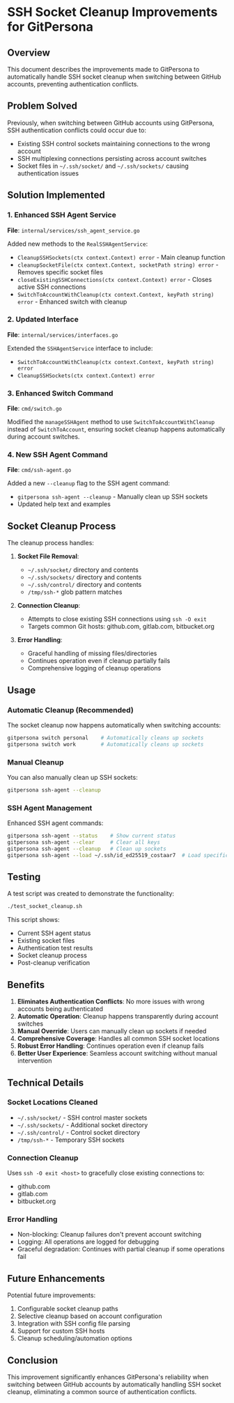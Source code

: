 # SSH Socket Cleanup Improvements for GitPersona

## Overview

This document describes the improvements made to GitPersona to automatically handle SSH socket cleanup when switching between GitHub accounts, preventing authentication conflicts.

## Problem Solved

Previously, when switching between GitHub accounts using GitPersona, SSH authentication conflicts could occur due to:
- Existing SSH control sockets maintaining connections to the wrong account
- SSH multiplexing connections persisting across account switches
- Socket files in `~/.ssh/socket/` and `~/.ssh/sockets/` causing authentication issues

## Solution Implemented

### 1. Enhanced SSH Agent Service

**File**: `internal/services/ssh_agent_service.go`

Added new methods to the `RealSSHAgentService`:

- `CleanupSSHSockets(ctx context.Context) error` - Main cleanup function
- `cleanupSocketFile(ctx context.Context, socketPath string) error` - Removes specific socket files
- `closeExistingSSHConnections(ctx context.Context) error` - Closes active SSH connections
- `SwitchToAccountWithCleanup(ctx context.Context, keyPath string) error` - Enhanced switch with cleanup

### 2. Updated Interface

**File**: `internal/services/interfaces.go`

Extended the `SSHAgentService` interface to include:
- `SwitchToAccountWithCleanup(ctx context.Context, keyPath string) error`
- `CleanupSSHSockets(ctx context.Context) error`

### 3. Enhanced Switch Command

**File**: `cmd/switch.go`

Modified the `manageSSHAgent` method to use `SwitchToAccountWithCleanup` instead of `SwitchToAccount`, ensuring socket cleanup happens automatically during account switches.

### 4. New SSH Agent Command

**File**: `cmd/ssh-agent.go`

Added a new `--cleanup` flag to the SSH agent command:
- `gitpersona ssh-agent --cleanup` - Manually clean up SSH sockets
- Updated help text and examples

## Socket Cleanup Process

The cleanup process handles:

1. **Socket File Removal**:
   - `~/.ssh/socket/` directory and contents
   - `~/.ssh/sockets/` directory and contents
   - `~/.ssh/control/` directory and contents
   - `/tmp/ssh-*` glob pattern matches

2. **Connection Cleanup**:
   - Attempts to close existing SSH connections using `ssh -O exit`
   - Targets common Git hosts: github.com, gitlab.com, bitbucket.org

3. **Error Handling**:
   - Graceful handling of missing files/directories
   - Continues operation even if cleanup partially fails
   - Comprehensive logging of cleanup operations

## Usage

### Automatic Cleanup (Recommended)

The socket cleanup now happens automatically when switching accounts:

```bash
gitpersona switch personal    # Automatically cleans up sockets
gitpersona switch work        # Automatically cleans up sockets
```

### Manual Cleanup

You can also manually clean up SSH sockets:

```bash
gitpersona ssh-agent --cleanup
```

### SSH Agent Management

Enhanced SSH agent commands:

```bash
gitpersona ssh-agent --status    # Show current status
gitpersona ssh-agent --clear     # Clear all keys
gitpersona ssh-agent --cleanup   # Clean up sockets
gitpersona ssh-agent --load ~/.ssh/id_ed25519_costaar7  # Load specific key
```

## Testing

A test script was created to demonstrate the functionality:

```bash
./test_socket_cleanup.sh
```

This script shows:
- Current SSH agent status
- Existing socket files
- Authentication test results
- Socket cleanup process
- Post-cleanup verification

## Benefits

1. **Eliminates Authentication Conflicts**: No more issues with wrong accounts being authenticated
2. **Automatic Operation**: Cleanup happens transparently during account switches
3. **Manual Override**: Users can manually clean up sockets if needed
4. **Comprehensive Coverage**: Handles all common SSH socket locations
5. **Robust Error Handling**: Continues operation even if cleanup fails
6. **Better User Experience**: Seamless account switching without manual intervention

## Technical Details

### Socket Locations Cleaned

- `~/.ssh/socket/` - SSH control master sockets
- `~/.ssh/sockets/` - Additional socket directory
- `~/.ssh/control/` - Control socket directory
- `/tmp/ssh-*` - Temporary SSH sockets

### Connection Cleanup

Uses `ssh -O exit <host>` to gracefully close existing connections to:
- github.com
- gitlab.com
- bitbucket.org

### Error Handling

- Non-blocking: Cleanup failures don't prevent account switching
- Logging: All operations are logged for debugging
- Graceful degradation: Continues with partial cleanup if some operations fail

## Future Enhancements

Potential future improvements:
1. Configurable socket cleanup paths
2. Selective cleanup based on account configuration
3. Integration with SSH config file parsing
4. Support for custom SSH hosts
5. Cleanup scheduling/automation options

## Conclusion

This improvement significantly enhances GitPersona's reliability when switching between GitHub accounts by automatically handling SSH socket cleanup, eliminating a common source of authentication conflicts.
